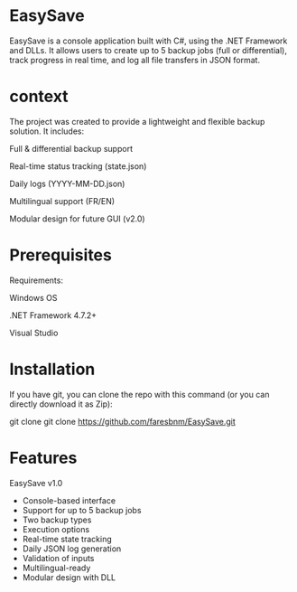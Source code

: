 # EasySave

EasySave is a console application built with C#, using the .NET Framework and DLLs. It allows users to create up to 5 backup jobs (full or differential), track progress in real time, and log all file transfers in JSON format.

# context

The project was created to provide a lightweight and flexible backup solution. It includes:

Full & differential backup support

Real-time status tracking (state.json)

Daily logs (YYYY-MM-DD.json)

Multilingual support (FR/EN)

Modular design for future GUI (v2.0)

# Prerequisites

Requirements:

Windows OS

.NET Framework 4.7.2+

Visual Studio

# Installation

If you have git, you can clone the repo with this command (or you can directly download it as Zip):

git clone git clone https://github.com/faresbnm/EasySave.git

# Features

EasySave v1.0

- Console-based interface
- Support for up to 5 backup jobs
- Two backup types
- Execution options
- Real-time state tracking
- Daily JSON log generation
- Validation of inputs
- Multilingual-ready
- Modular design with DLL
